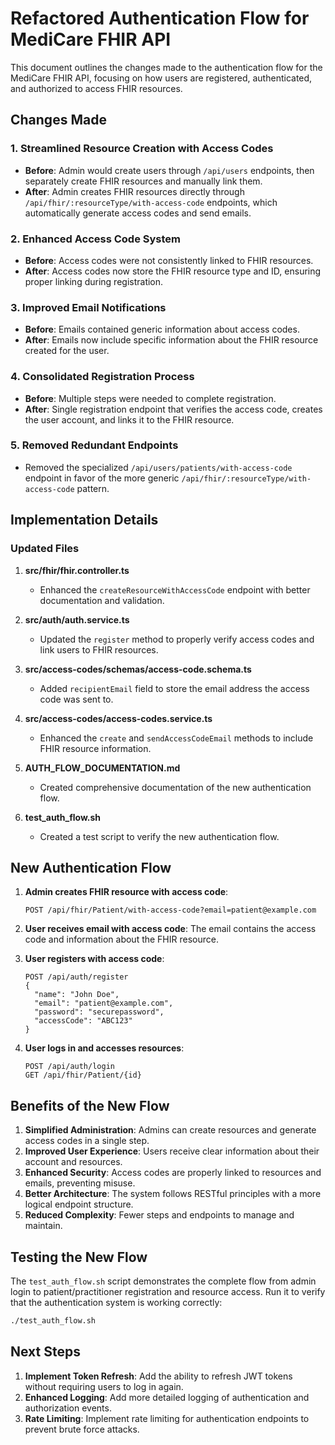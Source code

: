 # Refactored Authentication Flow for MediCare FHIR API

This document outlines the changes made to the authentication flow for the MediCare FHIR API, focusing on how users are registered, authenticated, and authorized to access FHIR resources.

## Changes Made

### 1. Streamlined Resource Creation with Access Codes

- **Before**: Admin would create users through `/api/users` endpoints, then separately create FHIR resources and manually link them.
- **After**: Admin creates FHIR resources directly through `/api/fhir/:resourceType/with-access-code` endpoints, which automatically generate access codes and send emails.

### 2. Enhanced Access Code System

- **Before**: Access codes were not consistently linked to FHIR resources.
- **After**: Access codes now store the FHIR resource type and ID, ensuring proper linking during registration.

### 3. Improved Email Notifications

- **Before**: Emails contained generic information about access codes.
- **After**: Emails now include specific information about the FHIR resource created for the user.

### 4. Consolidated Registration Process

- **Before**: Multiple steps were needed to complete registration.
- **After**: Single registration endpoint that verifies the access code, creates the user account, and links it to the FHIR resource.

### 5. Removed Redundant Endpoints

- Removed the specialized `/api/users/patients/with-access-code` endpoint in favor of the more generic `/api/fhir/:resourceType/with-access-code` pattern.

## Implementation Details

### Updated Files

1. **src/fhir/fhir.controller.ts**
   - Enhanced the `createResourceWithAccessCode` endpoint with better documentation and validation.

2. **src/auth/auth.service.ts**
   - Updated the `register` method to properly verify access codes and link users to FHIR resources.

3. **src/access-codes/schemas/access-code.schema.ts**
   - Added `recipientEmail` field to store the email address the access code was sent to.

4. **src/access-codes/access-codes.service.ts**
   - Enhanced the `create` and `sendAccessCodeEmail` methods to include FHIR resource information.

5. **AUTH_FLOW_DOCUMENTATION.md**
   - Created comprehensive documentation of the new authentication flow.

6. **test_auth_flow.sh**
   - Created a test script to verify the new authentication flow.

## New Authentication Flow

1. **Admin creates FHIR resource with access code**:
   ```
   POST /api/fhir/Patient/with-access-code?email=patient@example.com
   ```

2. **User receives email with access code**:
   The email contains the access code and information about the FHIR resource.

3. **User registers with access code**:
   ```
   POST /api/auth/register
   {
     "name": "John Doe",
     "email": "patient@example.com",
     "password": "securepassword",
     "accessCode": "ABC123"
   }
   ```

4. **User logs in and accesses resources**:
   ```
   POST /api/auth/login
   GET /api/fhir/Patient/{id}
   ```

## Benefits of the New Flow

1. **Simplified Administration**: Admins can create resources and generate access codes in a single step.
2. **Improved User Experience**: Users receive clear information about their account and resources.
3. **Enhanced Security**: Access codes are properly linked to resources and emails, preventing misuse.
4. **Better Architecture**: The system follows RESTful principles with a more logical endpoint structure.
5. **Reduced Complexity**: Fewer steps and endpoints to manage and maintain.

## Testing the New Flow

The `test_auth_flow.sh` script demonstrates the complete flow from admin login to patient/practitioner registration and resource access. Run it to verify that the authentication system is working correctly:

```bash
./test_auth_flow.sh
```

## Next Steps

1. **Implement Token Refresh**: Add the ability to refresh JWT tokens without requiring users to log in again.
2. **Enhanced Logging**: Add more detailed logging of authentication and authorization events.
3. **Rate Limiting**: Implement rate limiting for authentication endpoints to prevent brute force attacks. 